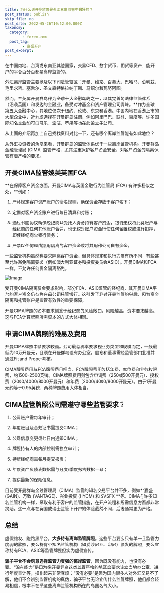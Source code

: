 ```yaml
---
title: 为什么说开曼监管是外汇离岸监管中最好的？
post_status: publish
skip_file: no
post_date: 2022-05-26T10:52:00.000Z
taxonomy:
  category:
        - forex-com
  post_tag:
        - 嘉盛开户
post_excerpt: 
---
```

在中国内地、台湾或东南亚其他国家，交易CFD、数字货币、期货等资产，能开户的平台百分百都是离岸监管的。

外汇离岸监管主要涉及以下司法管辖区：开曼、维京、百慕大、巴哈马、伯利兹、毛里求斯、塞舌尔、圣文森特格拉纳丁斯、马绍尔和瓦努阿图。

然而，**英属开曼群岛作为全球十大金融岛屿之一，以其完善的法律监管体系（沿袭英国）和发达的金融业，备受对冲基金和资产管理公司青睐。**作为全球第五大金融中心，其地位仅次于纽约、伦敦、东京和香港。中国内地在香港上市的大型企业中，近九成选择在开曼群岛注册，例如阿里巴巴、联想、百度等。许多国际知名企业如可口可乐、宝洁、苹果等也在此设立子公司。

从上面的介绍再加上自己找找资料对比一下，还有哪个离岸监管能有如此地位？

从外汇投资者的角度来看，开曼群岛的监管体系优于一些离岸监管机构。开曼群岛金融管理局 (CIMA) 监管严格，尤其注重保护客户资金安全，对客户资金的隔离保管有着严格的要求。

## 开曼CIMA监管媲美英国FCA

**在保障客户资金方面，开曼CIMA与英国金融行为监管局 (FCA) 有许多相似之处，**例如：

1. 严格规定客户资产账户的命名规则，确保资金存放于客户名下；

1. 定期对客户资金账户进行每日清算和对账；

1. 通过书面协议确保经纪商以受托人身份持有客户资金，银行无权将此类账户与经纪商的任何其他账户合并，也无权对账户资金行使任何留置权或进行扣押，即使经纪商欠银行债务；

1. 严禁以任何理由挪用隔离的客户资金或将其用作公司自有资金。

一些监管机构虽然也要求隔离客户资金，但具体规定和执行力度有所不同，有些甚至允许豁免隔离要求（例如澳大利亚证券和投资委员会ASIC）。开曼CIMA和FCA一样，不允许任何资金隔离豁免。

![Image](https://prod-files-secure.s3.us-west-2.amazonaws.com/39ed1227-6d7d-4570-be36-9ccd4a2c4241/bd849744-3fcb-4a37-8312-357962c8f065/image.png?X-Amz-Algorithm=AWS4-HMAC-SHA256&X-Amz-Content-Sha256=UNSIGNED-PAYLOAD&X-Amz-Credential=ASIAZI2LB466TU5WWP5C%2F20250709%2Fus-west-2%2Fs3%2Faws4_request&X-Amz-Date=20250709T041342Z&X-Amz-Expires=3600&X-Amz-Security-Token=IQoJb3JpZ2luX2VjEJP%2F%2F%2F%2F%2F%2F%2F%2F%2F%2FwEaCXVzLXdlc3QtMiJHMEUCIQDJCQUsBtebtPIrrWD%2FS9E8T6ad8knBVhx80tg3bu%2BxhQIgV%2BK%2BEQCeKc1Wxy8fzQVwm4e7pbtd3Tb61RLBFHaAILsqiAQInP%2F%2F%2F%2F%2F%2F%2F%2F%2F%2FARAAGgw2Mzc0MjMxODM4MDUiDIkm8%2Bzt6XlhCdj1eyrcA1sFJymSghvLobfzoXEcqo2oEjiFjHPFsfPZSNpmdK0pbriSmGSuI1SNF7rrFdjrjJ9OKrkL%2Fktty8GFm9KFlWsyS%2FXuNQ0j1ffm%2FRfKOaJbf%2FDByf6qThVjlJzeN09ZK%2B%2ByPle%2BM3woK6nXwmDREwU3666sgDCbwFtWNC7PK4h03nT%2FoHB7JX4TfZIWXeWotJKv9SNZZV%2BdphdcZtTjOWLkgd1JOX%2F%2BWyjBdVgY3s4XvQ0W7rKBiQaHlezjzcXGqm0l2%2Bq1GQvQ2bBpzoDxtDwf5GSh2RJZ0pSsxX7uNbm7W686o0bHhtsnFwDPGzrfLDcuGe5zTy4jZbRNgO%2BBA4JhgpzK6Dv%2BTX5g1Mc4dXW5qfZNgW6l4XZfW2hnGEHwN1aYauDIYIehjHBzzWVYsfN821FyfiBV%2BkqhRRbP%2B5Nx%2BnXGsqpJdrPexifRvBuF2%2FkLPWr8HrtB3WVyo85Q6kaa9GfCByfiy8IT%2BcCkr4%2BkztYm7XKC7an9AxVHTh4W9g8DN9wjnxL%2FpYpHtvCatjYEYr2jOuLEcvTxAMu3%2FmtqbKmIm8uyqna9QS%2BRFN4QnpX4hgquDqjDk3UA2VvxucRGCsgPFUJIZuz0mg%2B6TorxVk%2B%2BbsYW4zqpHFctMI6tt8MGOqUBmnjaPz3dfMv3m7XZSM5IEBaFMpx%2F6szvmynRjet8M%2FA7ppY%2BLRO2a%2FcDzVywusylhSK1wmS0Q3EwdVPaZ7v3JGosfh8GEuOB36o2mWGFako1I0Cms1dw7M4Kvef%2F%2BLewf0TfxQZ6M87zsRa2FdgwPLARq%2Bn38RPgmmY2SRN8RwUzEXb%2FYn%2BYRYugfC3HeFJEHUrwck09ihctZweX3IaWGL7XCbJR&X-Amz-Signature=881e0ff86099c507989828359d84c93d2e990c6894e14be593e1ed2df41700cc&X-Amz-SignedHeaders=host&x-amz-checksum-mode=ENABLED&x-id=GetObject)

受开曼CIMA隔离资金要求影响，部分FCA、ASIC监管的经纪商，其开曼CIMA平台的客户资金仍存放在母公司托管银行。这引发了我对开曼监管的兴趣，因为资金隔离和托管账户是监管有效性的重要保障。

开曼CIMA牌照的资本要求侧重于经纪商的风险敞口，风险越高，资本要求越高。这与FCA计算牌照所需资本的方式大体相同。

## **申请CIMA牌照的难易及费用**

开曼CIMA牌照申请要求较高。公司最低资本要求视业务类型和规模而定，一般最低为10万开曼元，且须在开曼群岛设有办公室，股东和董事需经监管部门批准并通过Fit and Proper考核。

CIMA牌照费用与FCA牌照费用相当。FCA牌照费用包括年费、席位费和业务权限费，约1500-2500英镑。CIMA牌照费用则包含申请费（250或500开曼元）、授权费（2000/4000/8000开曼元）和年费（2000/4000/8000开曼元）。由于1开曼元约等于0.95英镑，两种牌照费用大体相当。

## CIMA监管牌照公司需遵守哪些监管要求？

1. 公司账户需每年审计；

1. 年度账目及合规证书需提交CIMA；

1. 公司信息变更须七日内通知CIMA；

1. 牌照持有人的内部控制需独立审计；

1. 持牌经纪商需每月提交报表；

1. 年度资产负债表数据需与月度/季度报告数据一致；

1. 提供最新的保险信息。

目前受开曼群岛金融管理局（CIMA）监管的知名交易平台并不多，例如**嘉盛 (GAIN)、万致 (VANTAGE)、兴业投资 (HYCM) 和 SVSFX **等。CIMA与许多知名监管机构一样，采取有利于客户的监管措施，在开户流程和所需信息方面都非常灵活。这一点与在英国或瑞士监管下开户的体验截然不同，后者通常更为严格。

## 总结

虚假维权、跑路黑平台，**大多持有离岸监管牌照**。这些平台要么只有单一且监管力度弱的牌照，要么持有不知名监管机构（如爱沙尼亚、印尼）颁发的牌照，要么宣称持有FCA、ASIC等监管牌照但实为虚假宣传。

**骗子平台不会刻意选择监管力度强的离岸监管**，因为既没有能力，也没有必要。“没有能力”是因为像开曼群岛这类监管严格的地区会要求设立当地办公室、进行年度审计等，操作起来非常麻烦；“没有必要”是因为国内很多人对外汇交易不了解，他们不会辨别监管机构的真伪，骗子平台无论宣传什么监管牌照，他们都会轻易相信，根本不在乎这些离岸监管机构所在的岛国名气大小。